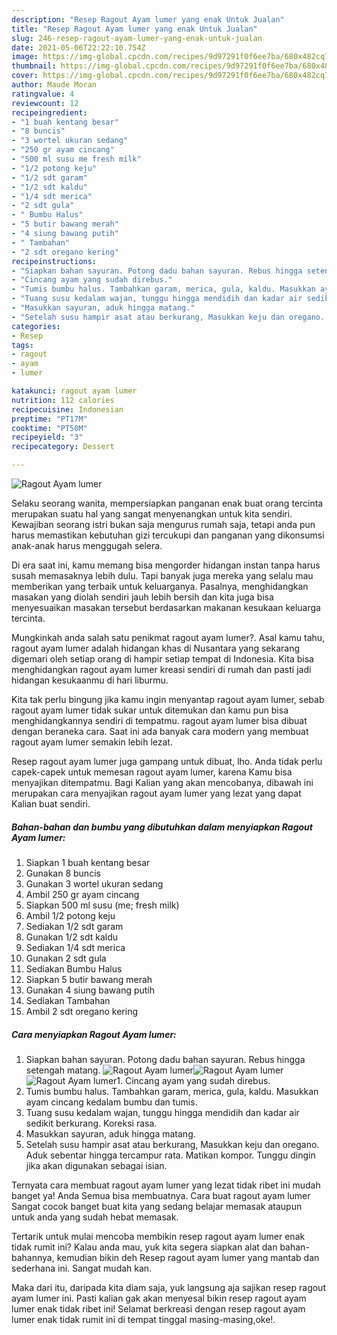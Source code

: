 ```yaml
---
description: "Resep Ragout Ayam lumer yang enak Untuk Jualan"
title: "Resep Ragout Ayam lumer yang enak Untuk Jualan"
slug: 246-resep-ragout-ayam-lumer-yang-enak-untuk-jualan
date: 2021-05-06T22:22:10.754Z
image: https://img-global.cpcdn.com/recipes/9d97291f0f6ee7ba/680x482cq70/ragout-ayam-lumer-foto-resep-utama.jpg
thumbnail: https://img-global.cpcdn.com/recipes/9d97291f0f6ee7ba/680x482cq70/ragout-ayam-lumer-foto-resep-utama.jpg
cover: https://img-global.cpcdn.com/recipes/9d97291f0f6ee7ba/680x482cq70/ragout-ayam-lumer-foto-resep-utama.jpg
author: Maude Moran
ratingvalue: 4
reviewcount: 12
recipeingredient:
- "1 buah kentang besar"
- "8 buncis"
- "3 wortel ukuran sedang"
- "250 gr ayam cincang"
- "500 ml susu me fresh milk"
- "1/2 potong keju"
- "1/2 sdt garam"
- "1/2 sdt kaldu"
- "1/4 sdt merica"
- "2 sdt gula"
- " Bumbu Halus"
- "5 butir bawang merah"
- "4 siung bawang putih"
- " Tambahan"
- "2 sdt oregano kering"
recipeinstructions:
- "Siapkan bahan sayuran. Potong dadu bahan sayuran. Rebus hingga setengah matang."
- "Cincang ayam yang sudah direbus."
- "Tumis bumbu halus. Tambahkan garam, merica, gula, kaldu. Masukkan ayam cincang kedalam bumbu dan tumis."
- "Tuang susu kedalam wajan, tunggu hingga mendidih dan kadar air sedikit berkurang. Koreksi rasa."
- "Masukkan sayuran, aduk hingga matang."
- "Setelah susu hampir asat atau berkurang, Masukkan keju dan oregano. Aduk sebentar hingga tercampur rata. Matikan kompor. Tunggu dingin jika akan digunakan sebagai isian."
categories:
- Resep
tags:
- ragout
- ayam
- lumer

katakunci: ragout ayam lumer 
nutrition: 112 calories
recipecuisine: Indonesian
preptime: "PT17M"
cooktime: "PT50M"
recipeyield: "3"
recipecategory: Dessert

---
```



![Ragout Ayam lumer](https://img-global.cpcdn.com/recipes/9d97291f0f6ee7ba/680x482cq70/ragout-ayam-lumer-foto-resep-utama.jpg)

Selaku seorang wanita, mempersiapkan panganan enak buat orang tercinta merupakan suatu hal yang sangat menyenangkan untuk kita sendiri. Kewajiban seorang istri bukan saja mengurus rumah saja, tetapi anda pun harus memastikan kebutuhan gizi tercukupi dan panganan yang dikonsumsi anak-anak harus menggugah selera.

Di era  saat ini, kamu memang bisa mengorder hidangan instan tanpa harus susah memasaknya lebih dulu. Tapi banyak juga mereka yang selalu mau memberikan yang terbaik untuk keluarganya. Pasalnya, menghidangkan masakan yang diolah sendiri jauh lebih bersih dan kita juga bisa menyesuaikan masakan tersebut berdasarkan makanan kesukaan keluarga tercinta. 



Mungkinkah anda salah satu penikmat ragout ayam lumer?. Asal kamu tahu, ragout ayam lumer adalah hidangan khas di Nusantara yang sekarang digemari oleh setiap orang di hampir setiap tempat di Indonesia. Kita bisa menghidangkan ragout ayam lumer kreasi sendiri di rumah dan pasti jadi hidangan kesukaanmu di hari liburmu.

Kita tak perlu bingung jika kamu ingin menyantap ragout ayam lumer, sebab ragout ayam lumer tidak sukar untuk ditemukan dan kamu pun bisa menghidangkannya sendiri di tempatmu. ragout ayam lumer bisa dibuat dengan beraneka cara. Saat ini ada banyak cara modern yang membuat ragout ayam lumer semakin lebih lezat.

Resep ragout ayam lumer juga gampang untuk dibuat, lho. Anda tidak perlu capek-capek untuk memesan ragout ayam lumer, karena Kamu bisa menyajikan ditempatmu. Bagi Kalian yang akan mencobanya, dibawah ini merupakan cara menyajikan ragout ayam lumer yang lezat yang dapat Kalian buat sendiri.

<!--inarticleads1-->

##### Bahan-bahan dan bumbu yang dibutuhkan dalam menyiapkan Ragout Ayam lumer:

1. Siapkan 1 buah kentang besar
1. Gunakan 8 buncis
1. Gunakan 3 wortel ukuran sedang
1. Ambil 250 gr ayam cincang
1. Siapkan 500 ml susu (me; fresh milk)
1. Ambil 1/2 potong keju
1. Sediakan 1/2 sdt garam
1. Gunakan 1/2 sdt kaldu
1. Sediakan 1/4 sdt merica
1. Gunakan 2 sdt gula
1. Sediakan  Bumbu Halus
1. Siapkan 5 butir bawang merah
1. Gunakan 4 siung bawang putih
1. Sediakan  Tambahan
1. Ambil 2 sdt oregano kering




<!--inarticleads2-->

##### Cara menyiapkan Ragout Ayam lumer:

1. Siapkan bahan sayuran. Potong dadu bahan sayuran. Rebus hingga setengah matang.
<img src="https://img-global.cpcdn.com/steps/f723de1b9d268473/160x128cq70/ragout-ayam-lumer-langkah-memasak-1-foto.jpg" alt="Ragout Ayam lumer"><img src="https://img-global.cpcdn.com/steps/eb54c2a00d0e9342/160x128cq70/ragout-ayam-lumer-langkah-memasak-1-foto.jpg" alt="Ragout Ayam lumer"><img src="https://img-global.cpcdn.com/steps/eb748c8ac3c25dad/160x128cq70/ragout-ayam-lumer-langkah-memasak-1-foto.jpg" alt="Ragout Ayam lumer">1. Cincang ayam yang sudah direbus.
1. Tumis bumbu halus. Tambahkan garam, merica, gula, kaldu. Masukkan ayam cincang kedalam bumbu dan tumis.
1. Tuang susu kedalam wajan, tunggu hingga mendidih dan kadar air sedikit berkurang. Koreksi rasa.
1. Masukkan sayuran, aduk hingga matang.
1. Setelah susu hampir asat atau berkurang, Masukkan keju dan oregano. Aduk sebentar hingga tercampur rata. Matikan kompor. Tunggu dingin jika akan digunakan sebagai isian.




Ternyata cara membuat ragout ayam lumer yang lezat tidak ribet ini mudah banget ya! Anda Semua bisa membuatnya. Cara buat ragout ayam lumer Sangat cocok banget buat kita yang sedang belajar memasak ataupun untuk anda yang sudah hebat memasak.

Tertarik untuk mulai mencoba membikin resep ragout ayam lumer enak tidak rumit ini? Kalau anda mau, yuk kita segera siapkan alat dan bahan-bahannya, kemudian bikin deh Resep ragout ayam lumer yang mantab dan sederhana ini. Sangat mudah kan. 

Maka dari itu, daripada kita diam saja, yuk langsung aja sajikan resep ragout ayam lumer ini. Pasti kalian gak akan menyesal bikin resep ragout ayam lumer enak tidak ribet ini! Selamat berkreasi dengan resep ragout ayam lumer enak tidak rumit ini di tempat tinggal masing-masing,oke!.

